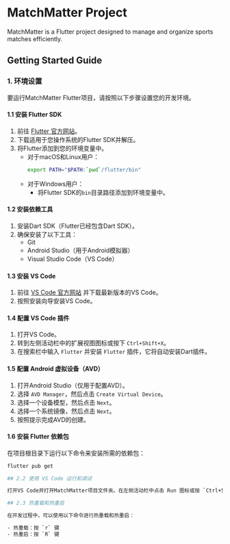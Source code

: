 # MatchMatter Project

MatchMatter is a Flutter project designed to manage and organize sports matches efficiently.

## Getting Started Guide

### 1. 环境设置

要运行MatchMatter Flutter项目，请按照以下步骤设置您的开发环境。

#### 1.1 安装 Flutter SDK

1. 前往 [Flutter 官方网站](https://flutter.dev/docs/get-started/install)。
2. 下载适用于您操作系统的Flutter SDK并解压。
3. 将Flutter添加到您的环境变量中。
   - 对于macOS和Linux用户：
     ```sh
     export PATH="$PATH:`pwd`/flutter/bin"
     ```
   - 对于Windows用户：
     - 将Flutter SDK的`bin`目录路径添加到环境变量中。

#### 1.2 安装依赖工具

1. 安装Dart SDK（Flutter已经包含Dart SDK）。
2. 确保安装了以下工具：
   - Git
   - Android Studio（用于Android模拟器）
   - Visual Studio Code（VS Code）

#### 1.3 安装 VS Code

1. 前往 [VS Code 官方网站](https://code.visualstudio.com/) 并下载最新版本的VS Code。
2. 按照安装向导安装VS Code。

#### 1.4 配置 VS Code 插件

1. 打开VS Code。
2. 转到左侧活动栏中的扩展视图图标或按下 `Ctrl+Shift+X`。
3. 在搜索栏中输入 `Flutter` 并安装 `Flutter` 插件，它将自动安装Dart插件。

#### 1.5 配置 Android 虚拟设备（AVD）

1. 打开Android Studio（仅用于配置AVD）。
2. 选择 `AVD Manager`，然后点击 `Create Virtual Device`。
3. 选择一个设备模型，然后点击 `Next`。
4. 选择一个系统镜像，然后点击 `Next`。
5. 按照提示完成AVD的创建。

#### 1.6 安装 Flutter 依赖包

在项目根目录下运行以下命令来安装所需的依赖包：
```sh
flutter pub get

## 2.2 使用 VS Code 运行和调试

打开VS Code并打开MatchMatter项目文件夹。在左侧活动栏中点击 Run 图标或按 `Ctrl+Shift+D` 打开调试面板。点击 Run and Debug 按钮，选择 Flutter 模板。选择连接的设备或模拟器，然后点击运行按钮开始调试。

## 2.3 热重载和热重启

在开发过程中，可以使用以下命令进行热重载和热重启：

- 热重载：按 `r` 键
- 热重启：按 `R` 键
